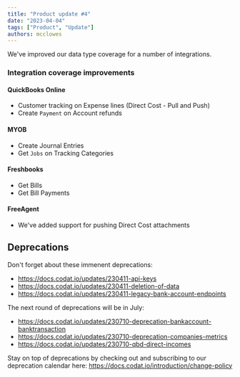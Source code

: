 ```yaml
---
title: "Product update #4"
date: "2023-04-04"
tags: ["Product", "Update"]
authors: mcclowes
---
```


We've improved our data type coverage for a number of integrations.

<!--truncate-->

### Integration coverage improvements

#### QuickBooks Online

- Customer tracking on Expense lines (Direct Cost - Pull and Push)
- Create `Payment` on Account refunds

#### MYOB 

- Create Journal Entries
- Get `Jobs` on Tracking Categories

#### Freshbooks 

- Get Bills
- Get Bill Payments

#### FreeAgent

- We've added support for pushing Direct Cost attachments

## Deprecations

Don't forget about these immenent deprecations:

- <https://docs.codat.io/updates/230411-api-keys>
- <https://docs.codat.io/updates/230411-deletion-of-data>
- <https://docs.codat.io/updates/230411-legacy-bank-account-endpoints>

The next round of deprecations will be in July:

- <https://docs.codat.io/updates/230710-deprecation-bankaccount-banktransaction>
- <https://docs.codat.io/updates/230710-deprecation-companies-metrics>
- <https://docs.codat.io/updates/230710-qbd-direct-incomes>

Stay on top of deprecations by checking out and subscribing to our deprecation calendar here: <https://docs.codat.io/introduction/change-policy>